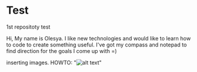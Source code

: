 # Test
1st repositoty test

Hi,
My name is Olesya. I like new technologies and would like to learn how to code to create something useful.
I've got my compass and notepad to find direction for the goals I come up with =)

inserting images. HOWTO:
"![alt text](http://url/to/img.png)"
